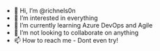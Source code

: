 - 👋 Hi, I’m @richnels0n
- 👀 I’m interested in everything
- 🌱 I’m currently learning Azure DevOps and Agile
- 💞️ I’m not looking to collaborate on anything
- 📫 How to reach me - Dont even try!

<!---
richnels0n/richnels0n is a ✨ special ✨ repository because its `README.md` (this file) appears on your GitHub profile.
You can click the Preview link to take a look at your changes.
--->
